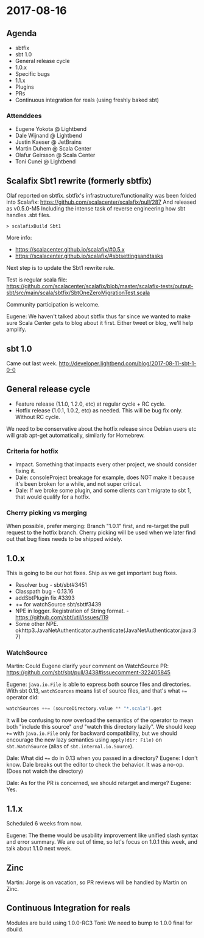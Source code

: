 2017-08-16
==========

Agenda
------

- sbtfix
- sbt 1.0
- General release cycle
- 1.0.x
- Specific bugs
- 1.1.x
- Plugins
- PRs
- Continuous integration for reals (using freshly baked sbt)

### Attenddees

- Eugene Yokota @ Lightbend
- Dale Wijnand @ Lightbend
- Justin Kaeser @ JetBrains
- Martin Duhem @ Scala Center
- Olafur Geirsson @ Scala Center
- Toni Cunei @ Lightbend

Scalafix Sbt1 rewrite (formerly sbtfix)
---------------------------------------

Olaf reported on sbtfix.
sbtfix's infrastructure/functionality was been folded into Scalafix:
<https://github.com/scalacenter/scalafix/pull/287>
And released as v0.5.0-M5
Including the intense task of reverse engineering how sbt handles .sbt files.

    > scalafixBuild Sbt1

More info:
+ <https://scalacenter.github.io/scalafix/#0.5.x>
+ <https://scalacenter.github.io/scalafix/#sbtsettingsandtasks>

Next step is to update the Sbt1 rewrite rule.

Test is regular scala file: <https://github.com/scalacenter/scalafix/blob/master/scalafix-tests/output-sbt/src/main/scala/sbtfix/SbtOneZeroMigrationTest.scala>

Community participation is welcome.

Eugene: We haven't talked about sbtfix thus far since we wanted to make sure Scala Center gets to blog about it first.
Either tweet or blog, we'll help amplify.

sbt 1.0
-------

Came out last week.
<http://developer.lightbend.com/blog/2017-08-11-sbt-1-0-0>

General release cycle
---------------------

- Feature release (1.1.0, 1.2.0, etc) at regular cycle + RC cycle.
- Hotfix release (1.0.1, 1.0.2, etc) as needed. This will be bug fix only. Without RC cycle.

We need to be conservative about the hotfix release since Debian users etc will grab apt-get automatically, similarly for Homebrew.

### Criteria for hotfix

- Impact. Something that impacts every other project, we should consider fixing it.
- Dale: consoleProject breakage for example, does NOT make it because it's been broken for a while, and not super critical.
- Dale: If we broke some plugin, and some clients can't migrate to sbt 1, that would qualify for a hotfix.

### Cherry picking vs merging

When possible, prefer merging: Branch "1.0.1" first, and re-target the pull request to the hotfix branch.
Cherry picking will be used when we later find out that bug fixes needs to be shipped widely.

1.0.x
-----

This is going to be our hot fixes. Ship as we get important bug fixes.

- Resolver bug - sbt/sbt#3451
- Classpath bug - 0.13.16
- addSbtPlugin fix  #3393
- += for watchSource sbt/sbt#3439
- NPE in logger. Registration of String format. - https://github.com/sbt/util/issues/119
- Some other NPE. okhttp3.JavaNetAuthenticator.authenticate(JavaNetAuthenticator.java:37)

### WatchSource

Martin: Could Eugene clarify your comment on WatchSource PR: https://github.com/sbt/sbt/pull/3438#issuecomment-322405845

Eugene: `java.io.File` is able to express both source files and directories.
With sbt 0.13, `watchSources` means list of source files, and that's what `+=` operator did:

```scala
watchSources ++= (sourceDirectory.value ** "*.scala").get
```

It will be confusing to now overload the semantics of the operator to mean both "include this source" _and_ "watch this directory lazily". We should keep `+=` with `java.io.File` only for backward compatibility, but we should encourage the new lazy semantics using `apply(dir: File)` on `sbt.WatchSource` (alias of `sbt.internal.io.Source`).

Dale: What did `+=` do in 0.13 when you passed in a directory?
Eugene: I don't know.
Dale breaks out the editor to check the behavior. It was a no-op. (Does not watch the directory)

Dale: As for the PR is concerned, we should retarget and merge?
Eugene: Yes.

1.1.x
-----

Scheduled 6 weeks from now.

Eugene: The theme would be usability improvement like unified slash syntax and error summary. We are out of time, so let's focus on 1.0.1 this week, and talk about 1.1.0 next week.

Zinc
----

Martin: Jorge is on vacation, so PR reviews will be handled by Martin on Zinc.

Continuous Integration for reals
--------------------------------

Modules are build using 1.0.0-RC3
Toni: We need to bump to 1.0.0 final for dbuild.
